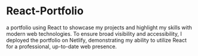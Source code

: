 # React-Portfolio
a portfolio using React to showcase my projects and highlight my skills with modern web technologies. To ensure broad visibility and accessibility, I deployed the portfolio on Netlify, demonstrating my ability to utilize React for a professional, up-to-date web presence.
